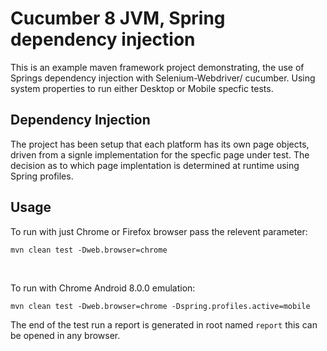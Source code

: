 # Cucumber 8 JVM, Spring dependency injection
This is an example maven framework project demonstrating, the use of Springs dependency injection with Selenium-Webdriver/ cucumber. Using system properties to run either Desktop or Mobile specfic tests.

<h2>Dependency Injection</h2>
The project has been setup that each platform has its own page objects, driven from a signle implementation for the specfic page under test.
The decision as to which page implentation is determined at runtime using Spring profiles.

<h2>Usage</h2>
To run with just Chrome or Firefox browser pass the relevent parameter:<br/>

```
mvn clean test -Dweb.browser=chrome
```
<br/>


To run with Chrome Android 8.0.0 emulation:<br/>
```
mvn clean test -Dweb.browser=chrome -Dspring.profiles.active=mobile
```
The end of the test run a report is generated in root named `report` this can be opened in any browser.


